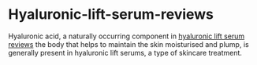 # Hyaluronic-lift-serum-reviews
Hyaluronic acid, a naturally occurring component in <a href="https://ceporel.com/products/gold-hyaluronic-lifting-serum">hyaluronic lift serum reviews<a> the body that helps to maintain the skin moisturised and plump, is generally present in hyaluronic lift serums, a type of skincare treatment. 
